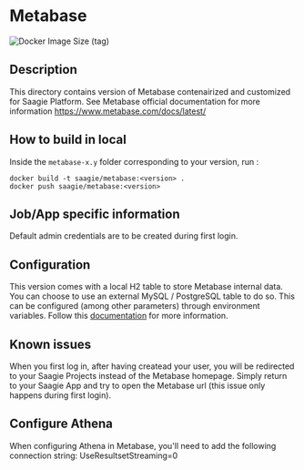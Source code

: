 # Metabase

![Docker Image Size (tag)](https://img.shields.io/docker/image-size/saagie/metabase/0.38?label=v0.38%20image%20size&style=for-the-badge)

## Description
This directory contains version of Metabase contenairized and customized for Saagie Platform.
See Metabase official documentation for more information https://www.metabase.com/docs/latest/

## How to build in local

Inside the `metabase-x.y` folder corresponding to your version, run :
```
docker build -t saagie/metabase:<version> .
docker push saagie/metabase:<version>
```

## Job/App specific information
Default admin credentials are to be created during first login.

## Configuration
This version comes with a local H2 table to store Metabase internal data. You can choose to use an external MySQL / PostgreSQL table to do so. This can be configured (among other parameters) through environment variables. Follow this [documentation](https://www.metabase.com/docs/latest/operations-guide/environment-variables.html) for more information.

## Known issues
When you first log in, after having createad your user, you will be redirected to your Saagie Projects instead of the Metabase homepage. Simply return to your Saagie App and try to open the Metabase url (this issue only happens during first login).

## Configure Athena
When configuring Athena in Metabase, you'll need to add the following connection string:
UseResultsetStreaming=0

